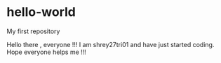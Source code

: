 # hello-world
My first repository

Hello there , everyone !!!
I am shrey27tri01 and have just started coding.
Hope everyone helps me !!!
